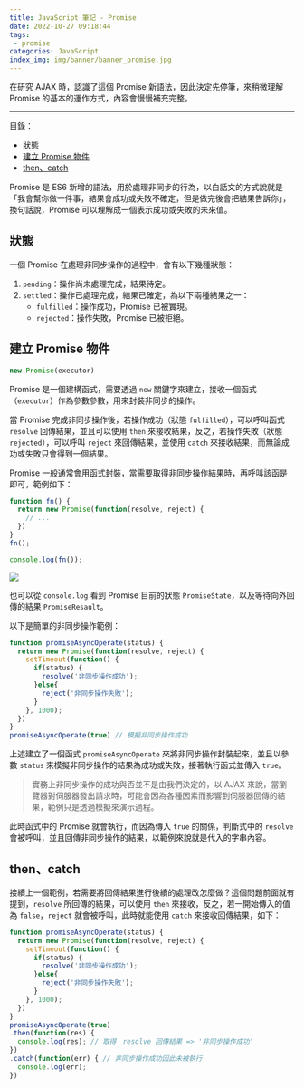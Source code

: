 ```yaml
---
title: JavaScript 筆記 - Promise
date: 2022-10-27 09:18:44
tags:
 - promise
categories: JavaScript
index_img: img/banner/banner_promise.jpg
---
```


在研究 AJAX 時，認識了這個 Promise 新語法，因此決定先停筆，來稍微理解 Promise 的基本的運作方式，內容會慢慢補充完整。

<!--more-->

---
<div class="toc">
<p class="toc-title">目錄：</p>

- [狀態](#狀態)
- [建立 Promise 物件](#建立-Promise-物件)
- [then、catch](#then、catch)
</div>


<p class="first-text-not-title">Promise 是 ES6 新增的語法，用於處理非同步的行為，以白話文的方式說就是「我會幫你做一件事，結果會成功或失敗不確定，但是做完後會把結果告訴你」，換句話說，Promise 可以理解成一個表示成功或失敗的未來值。</p>

## 狀態

一個 Promise 在處理非同步操作的過程中，會有以下幾種狀態：

1. `pending`：操作尚未處理完成，結果待定。
2. `settled`：操作已處理完成，結果已確定，為以下兩種結果之一：
    - `fulfilled`：操作成功，Promise 已被實現。
    - `rejected`：操作失敗，Promise 已被拒絕。


## 建立 Promise 物件
```javascript
new Promise(executor)
```
Promise 是一個建構函式，需要透過 `new` 關鍵字來建立，接收一個函式（`executor`）作為參數參數，用來封裝非同步的操作。

當 Promise 完成非同步操作後，若操作成功（狀態 `fulfilled`），可以呼叫函式 `resolve` 回傳結果，並且可以使用 `then` 來接收結果，反之，若操作失敗（狀態 `rejected`），可以呼叫 `reject` 來回傳結果，並使用 `catch` 來接收結果，而無論成功或失敗只會得到一個結果。

Promise 一般通常會用函式封裝，當需要取得非同步操作結果時，再呼叫該函是即可，範例如下：

```javascript
function fn() {
  return new Promise(function(resolve, reject) {
    // ...
  })
}
fn();

console.log(fn());
```
![](https://i.imgur.com/pTVfu2l.png)

也可以從 `console.log` 看到 Promise 目前的狀態 `PromiseState`，以及等待向外回傳的結果 `PromiseResault`。

以下是簡單的非同步操作範例：

```javascript
function promiseAsyncOperate(status) {
  return new Promise(function(resolve, reject) {
    setTimeout(function() {
      if(status) {
        resolve('非同步操作成功');
      }else{
        reject('非同步操作失敗');
      }
    }, 1000);
  })
}
promiseAsyncOperate(true) // 模擬非同步操作成功
```
上述建立了一個函式 `promiseAsyncOperate` 來將非同步操作封裝起來，並且以參數 `status` 來模擬非同步操作的結果為成功或失敗，接著執行函式並傳入 `true`。

>實務上非同步操作的成功與否並不是由我們決定的，以 AJAX 來說，當瀏覽器對伺服器發出請求時，可能會因為各種因素而影響到伺服器回傳的結果，範例只是透過模擬來演示過程。

此時函式中的 Promise 就會執行，而因為傳入 `true` 的關係，判斷式中的 `resolve` 會被呼叫，並且回傳非同步操作的結果，以範例來說就是代入的字串內容。

## then、catch

接續上一個範例，若需要將回傳結果進行後續的處理改怎麼做？這個問題前面就有提到，`resolve` 所回傳的結果，可以使用 `then` 來接收，反之，若一開始傳入的值為 `false`，`reject` 就會被呼叫，此時就能使用 `catch` 來接收回傳結果，如下：

```javascript
function promiseAsyncOperate(status) {
  return new Promise(function(resolve, reject) {
    setTimeout(function() {
      if(status) {
        resolve('非同步操作成功');
      }else{
        reject('非同步操作失敗');
      }
    }, 1000);
  })
}
promiseAsyncOperate(true)
.then(function(res) {
  console.log(res); // 取得　resolve 回傳結果 => '非同步操作成功'
})
.catch(function(err) { // 非同步操作成功因此未被執行
  console.log(err);
})
```

